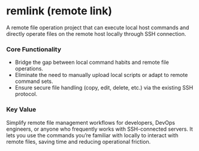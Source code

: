 # remlink (remote link)
A remote file operation project that can execute local host commands and directly operate files on the remote host locally through SSH connection.


### Core Functionality
* Bridge the gap between local command habits and remote file operations.
* Eliminate the need to manually upload local scripts or adapt to remote command sets.
* Ensure secure file handling (copy, edit, delete, etc.) via the existing SSH protocol.

### Key Value
Simplify remote file management workflows for developers, DevOps engineers, or anyone who frequently works with SSH-connected servers. It lets you use the commands you’re familiar with locally to interact with remote files, saving time and reducing operational friction.
